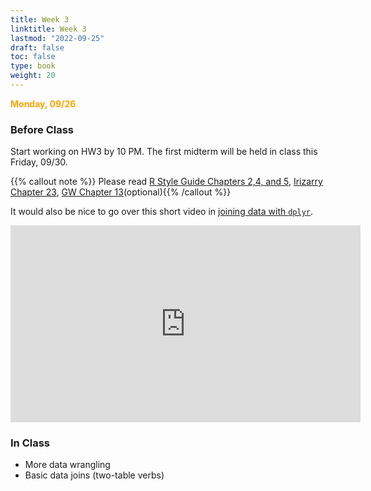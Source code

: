 ```yaml
---
title: Week 3 
linktitle: Week 3
lastmod: "2022-09-25"
draft: false  
toc: false  
type: book  
weight: 20
---
```


<span style="color:orange">**Monday, 09/26**</span>


### Before Class

Start working on HW3 by 10 PM. The first midterm will be held in class this Friday, 09/30.

{{% callout note %}}
Please read [R Style Guide Chapters 2,4, and 5](https://style.tidyverse.org/),  [Irizarry Chapter 23](https://rafalab.github.io/dsbook/joining-tables.html), [GW Chapter 13](https://r4ds.had.co.nz/relational-data.html#introduction-7)(optional){{% /callout %}}

It would also be nice to go over this short video in [joining data with `dplyr`](https://www.youtube.com/watch?v=Yg-pNqzDuN4).

<iframe width="560" height="315" src="https://www.youtube.com/embed/Yg-pNqzDuN4?start=10" title="YouTube video player" frameborder="0" allow="accelerometer; autoplay; clipboard-write; encrypted-media; gyroscope; picture-in-picture" allowfullscreen></iframe>

### In Class

- More data wrangling
- Basic data joins (two-table verbs)